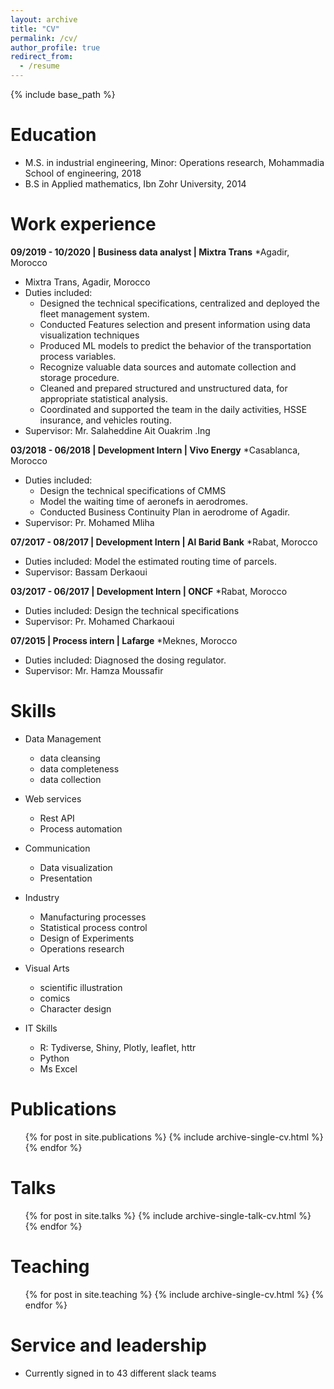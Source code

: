 ```yaml
---
layout: archive
title: "CV"
permalink: /cv/
author_profile: true
redirect_from:
  - /resume
---
```


{% include base_path %}

Education
======
* M.S. in industrial engineering, Minor: Operations research, Mohammadia School of engineering, 2018
* B.S in Applied mathematics, Ibn Zohr University, 2014



Work experience
======
**09/2019 - 10/2020 | Business data analyst | Mixtra Trans**
*Agadir, Morocco
  * Mixtra Trans, Agadir, Morocco
  * Duties included:
    * Designed the technical specifications, centralized and deployed the fleet management system.
    * Conducted Features selection and present information using data visualization techniques
    * Produced ML models to predict the behavior of the transportation process variables.
    * Recognize valuable data sources and automate collection and storage procedure.
    * Cleaned and prepared structured and unstructured data, for appropriate statistical analysis.
    * Coordinated and supported the team in the daily activities, HSSE insurance, and vehicles routing.
  * Supervisor: Mr. Salaheddine Ait Ouakrim .Ing

**03/2018 - 06/2018 | Development Intern | Vivo Energy**
*Casablanca, Morocco
  * Duties included:
    * Design the technical specifications of CMMS
    * Model the waiting time of aeronefs in aerodromes.
    * Conducted Business Continuity Plan in aerodrome of Agadir.
  * Supervisor: Pr. Mohamed Mliha

**07/2017 - 08/2017 | Development Intern | Al Barid Bank**
*Rabat, Morocco
  * Duties included: Model the estimated routing time of parcels. 
  * Supervisor: Bassam Derkaoui

**03/2017 - 06/2017 | Development Intern | ONCF**
*Rabat, Morocco
  * Duties included: Design the technical specifications
  * Supervisor: Pr. Mohamed Charkaoui

**07/2015 | Process intern | Lafarge**
*Meknes, Morocco
  * Duties included: Diagnosed the dosing regulator.
  * Supervisor: Mr. Hamza Moussafir
  
Skills
======

* Data Management
  * data cleansing
  * data completeness
  * data collection
  
* Web services
  * Rest API
  * Process automation

* Communication
  * Data visualization
  * Presentation

* Industry
  * Manufacturing processes
  * Statistical process control
  * Design of Experiments
  * Operations research

* Visual Arts
  * scientific illustration
  * comics
  * Character design
  
* IT Skills
  * R: Tydiverse, Shiny, Plotly, leaflet, httr
  * Python
  * Ms Excel

Publications
======
  <ul>{% for post in site.publications %}
    {% include archive-single-cv.html %}
  {% endfor %}</ul>
  
Talks
======
  <ul>{% for post in site.talks %}
    {% include archive-single-talk-cv.html %}
  {% endfor %}</ul>
  
Teaching
======
  <ul>{% for post in site.teaching %}
    {% include archive-single-cv.html %}
  {% endfor %}</ul>
  
Service and leadership
======
* Currently signed in to 43 different slack teams
